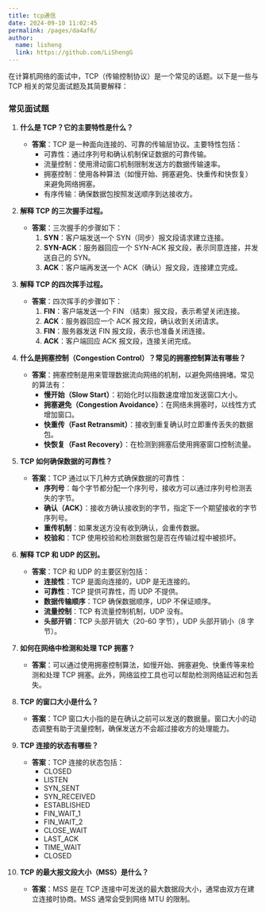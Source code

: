 ```yaml
---
title: tcp通信
date: 2024-09-10 11:02:45
permalink: /pages/da4af6/
author: 
  name: lisheng
  link: https://github.com/LiShengG
---
```

在计算机网络的面试中，TCP（传输控制协议）是一个常见的话题。以下是一些与 TCP 相关的常见面试题及其简要解释：

### 常见面试题

1. **什么是 TCP？它的主要特性是什么？**
   - **答案**：TCP 是一种面向连接的、可靠的传输层协议。主要特性包括：
     - 可靠性：通过序列号和确认机制保证数据的可靠传输。
     - 流量控制：使用滑动窗口机制限制发送方的数据传输速率。
     - 拥塞控制：使用各种算法（如慢开始、拥塞避免、快重传和快恢复）来避免网络拥塞。
     - 有序传输：确保数据包按照发送顺序到达接收方。

2. **解释 TCP 的三次握手过程。**
   - **答案**：三次握手的步骤如下：
     1. **SYN**：客户端发送一个 SYN（同步）报文段请求建立连接。
     2. **SYN-ACK**：服务器回应一个 SYN-ACK 报文段，表示同意连接，并发送自己的 SYN。
     3. **ACK**：客户端再发送一个 ACK（确认）报文段，连接建立完成。

3. **解释 TCP 的四次挥手过程。**
   - **答案**：四次挥手的步骤如下：
     1. **FIN**：客户端发送一个 FIN （结束）报文段，表示希望关闭连接。
     2. **ACK**：服务器回应一个 ACK 报文段，确认收到关闭请求。
     3. **FIN**：服务器发送 FIN 报文段，表示也准备关闭连接。
     4. **ACK**：客户端回应 ACK 报文段，连接关闭完成。

4. **什么是拥塞控制（Congestion Control）？常见的拥塞控制算法有哪些？**
   - **答案**：拥塞控制是用来管理数据流向网络的机制，以避免网络拥堵。常见的算法有：
     - **慢开始（Slow Start）**：初始化时以指数速度增加发送窗口大小。
     - **拥塞避免（Congestion Avoidance）**：在网络未拥塞时，以线性方式增加窗口。
     - **快重传（Fast Retransmit）**：接收到重复确认时立即重传丢失的数据包。
     - **快恢复（Fast Recovery）**：在检测到拥塞后使用拥塞窗口控制流量。

5. **TCP 如何确保数据的可靠性？**
   - **答案**：TCP 通过以下几种方式确保数据的可靠性：
     - **序列号**：每个字节都分配一个序列号，接收方可以通过序列号检测丢失的字节。
     - **确认（ACK）**：接收方确认接收到的字节，指定下一个期望接收的字节序列号。
     - **重传机制**：如果发送方没有收到确认，会重传数据。 
     - **校验和**：TCP 使用校验和检测数据包是否在传输过程中被损坏。

6. **解释 TCP 和 UDP 的区别。**
   - **答案**：TCP 和 UDP 的主要区别包括：
     - **连接性**：TCP 是面向连接的，UDP 是无连接的。
     - **可靠性**：TCP 提供可靠性，而 UDP 不提供。
     - **数据传输顺序**：TCP 确保数据顺序，UDP 不保证顺序。
     - **流量控制**：TCP 有流量控制机制，UDP 没有。
     - **头部开销**：TCP 头部开销大（20-60 字节），UDP 头部开销小（8 字节）。

7. **如何在网络中检测和处理 TCP 拥塞？**
   - **答案**：可以通过使用拥塞控制算法，如慢开始、拥塞避免、快重传等来检测和处理 TCP 拥塞。此外，网络监控工具也可以帮助检测网络延迟和包丢失。

8. **TCP 的窗口大小是什么？**
   - **答案**：TCP 窗口大小指的是在确认之前可以发送的数据量。窗口大小的动态调整有助于流量控制，确保发送方不会超过接收方的处理能力。

9. **TCP 连接的状态有哪些？**
   - **答案**：TCP 连接的状态包括：
     - CLOSED
     - LISTEN
     - SYN_SENT
     - SYN_RECEIVED
     - ESTABLISHED
     - FIN_WAIT_1
     - FIN_WAIT_2
     - CLOSE_WAIT
     - LAST_ACK
     - TIME_WAIT
     - CLOSED

10. **TCP 的最大报文段大小（MSS）是什么？**
    - **答案**：MSS 是在 TCP 连接中可发送的最大数据段大小，通常由双方在建立连接时协商。MSS 通常会受到网络 MTU 的限制。
